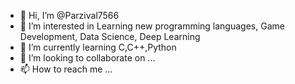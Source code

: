 - 👋 Hi, I’m @Parzival7566
- 👀 I’m interested in Learning new programming languages, Game Development, Data Science, Deep Learning
- 🌱 I’m currently learning C,C++,Python
- 💞️ I’m looking to collaborate on ...
- 📫 How to reach me ...

<!---
Parzival7566/Parzival7566 is a ✨ special ✨ repository because its `README.md` (this file) appears on your GitHub profile.
You can click the Preview link to take a look at your changes.
--->
